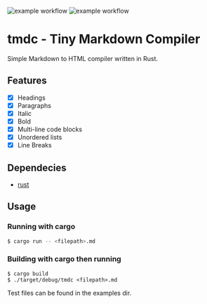 ![example workflow](https://github.com/Dead-tech/tmdc/actions/workflows/build.yml/badge.svg)
![example workflow](https://github.com/Dead-tech/tmdc/actions/workflows/tests.yml/badge.svg)

# tmdc - Tiny Markdown Compiler
Simple Markdown to HTML compiler written in Rust.

## Features
  - [x] Headings
  - [x] Paragraphs
  - [x] Italic
  - [x] Bold
  - [x] Multi-line code blocks
  - [x] Unordered lists 
  - [x] Line Breaks

## Dependecies
  * [rust](https://www.rust-lang.org/it)

## Usage
  ### Running with cargo
  ```sh
  $ cargo run -- <filepath>.md
  
  ```
  ### Building with cargo then running
  ```
  $ cargo build
  $ ./target/debug/tmdc <filepath>.md
  ```

  Test files can be found in the examples dir.

